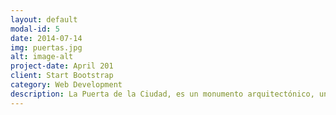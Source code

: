 ```yaml
---
layout: default
modal-id: 5
date: 2014-07-14
img: puertas.jpg
alt: image-alt
project-date: April 201
client: Start Bootstrap
category: Web Development
description: La Puerta de la Ciudad, es un monumento arquitectónico, uno de los mayores atractivos de la urbe lojana por ser precisamente la entrada a la ciudad. En su interior alberga un museo, cafetería, galerías, entre otros espacios.
---
```

